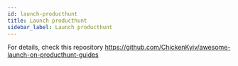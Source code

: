 ```yaml
---
id: launch-producthunt
title: Launch producthunt
sidebar_label: Launch producthunt
---
```


For details, check this repository
https://github.com/ChickenKyiv/awesome-launch-on-producthunt-guides
